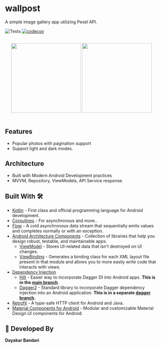 # wallpost
A simple image gallery app utilizing Pexel API.

![Tests](https://github.com/wajahatkarim3/Imagine/workflows/Tests/badge.svg)  [![codecov](https://codecov.io/gh/wajahatkarim3/Imagine/branch/main/graph/badge.svg?token=rYP14UIojU)](https://codecov.io/gh/wajahatkarim3/Imagine)

<br/>

<div align="center">
  <img src="https://github.com/wajahatkarim3/Imagine/blob/main/screenshots/PopularPhotosDay.png" width="230px" /> 
  <img src="https://github.com/wajahatkarim3/Imagine/blob/main/screenshots/PhotoDetailsDay.png" width="230px" />
  <br>
</div>

<br/>

## Features
* Popular photos with pagination support
* Support light and dark modes.

## Architecture
* Built with Modern Android Development practices
* MVVM, Repository, ViewModels, API Service response.

## Built With 🛠
- [Kotlin](https://kotlinlang.org/) - First class and official programming language for Android development.
- [Coroutines](https://kotlinlang.org/docs/reference/coroutines-overview.html) - For asynchronous and more..
- [Flow](https://kotlin.github.io/kotlinx.coroutines/kotlinx-coroutines-core/kotlinx.coroutines.flow/-flow/) - A cold asynchronous data stream that sequentially emits values and completes normally or with an exception.
- [Android Architecture Components](https://developer.android.com/topic/libraries/architecture) - Collection of libraries that help you design robust, testable, and maintainable apps.
  - [ViewModel](https://developer.android.com/topic/libraries/architecture/viewmodel) - Stores UI-related data that isn't destroyed on UI changes.
  - [ViewBinding](https://developer.android.com/topic/libraries/view-binding) - Generates a binding class for each XML layout file present in that module and allows you to more easily write code that interacts with views.
- [Dependency Injection](https://developer.android.com/training/dependency-injection)
  - [Hilt](https://dagger.dev/hilt) - Easier way to incorporate Dagger DI into Android apps. **This is in the [main branch](https://github.com/wajahatkarim3/Imagine)**.
  - [Dagger2](https://dagger.dev/) - Standard library to incorporate Dagger dependency injection into an Android application. **This is in a separate [dagger branch](https://github.com/wajahatkarim3/Imagine/tree/dagger-branch).**
- [Retrofit](https://square.github.io/retrofit/) - A type-safe HTTP client for Android and Java.
- [Material Components for Android](https://github.com/material-components/material-components-android) - Modular and customizable Material Design UI components for Android.

## 👨 Developed By

**Dayakar Bandari**

